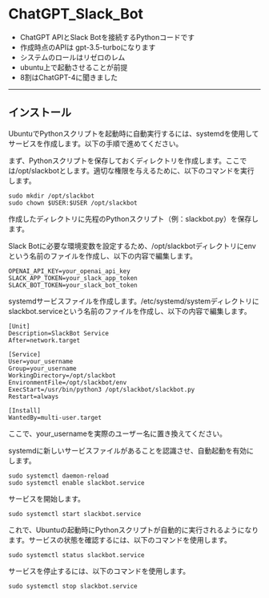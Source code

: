 # ChatGPT_Slack_Bot
- ChatGPT APIとSlack Botを接続するPythonコードです
- 作成時点のAPIは gpt-3.5-turboになります
- システムのロールはリゼロのレム
- ubuntu上で起動させることが前提
- 8割はChatGPT-4に聞きました
----------------

## インストール

UbuntuでPythonスクリプトを起動時に自動実行するには、systemdを使用してサービスを作成します。以下の手順で進めてください。

まず、Pythonスクリプトを保存しておくディレクトリを作成します。ここでは/opt/slackbotとします。適切な権限を与えるために、以下のコマンドを実行します。

    sudo mkdir /opt/slackbot
    sudo chown $USER:$USER /opt/slackbot
作成したディレクトリに先程のPythonスクリプト（例：slackbot.py）を保存します。

Slack Botに必要な環境変数を設定するため、/opt/slackbotディレクトリにenvという名前のファイルを作成し、以下の内容で編集します。


    OPENAI_API_KEY=your_openai_api_key
    SLACK_APP_TOKEN=your_slack_app_token
    SLACK_BOT_TOKEN=your_slack_bot_token
systemdサービスファイルを作成します。/etc/systemd/systemディレクトリにslackbot.serviceという名前のファイルを作成し、以下の内容で編集します。


    [Unit]
    Description=SlackBot Service
    After=network.target
    
    [Service]
    User=your_username
    Group=your_username
    WorkingDirectory=/opt/slackbot
    EnvironmentFile=/opt/slackbot/env
    ExecStart=/usr/bin/python3 /opt/slackbot/slackbot.py
    Restart=always

    [Install]
    WantedBy=multi-user.target
ここで、your_usernameを実際のユーザー名に置き換えてください。

systemdに新しいサービスファイルがあることを認識させ、自動起動を有効にします。


    sudo systemctl daemon-reload
    sudo systemctl enable slackbot.service
サービスを開始します。


    sudo systemctl start slackbot.service
これで、Ubuntuの起動時にPythonスクリプトが自動的に実行されるようになります。サービスの状態を確認するには、以下のコマンドを使用します。



    sudo systemctl status slackbot.service
サービスを停止するには、以下のコマンドを使用します。

    sudo systemctl stop slackbot.service

